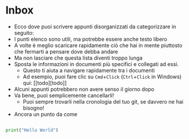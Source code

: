 # Inbox

- Ecco dove puoi scrivere appunti disorganizzati da categorizzare in seguito:
- I punti elenco sono utili, ma potrebbe essere anche testo libero
- A volte è meglio scaricare rapidamente ciò che hai in mente piuttosto che fermarti a pensare dove debba andare
- Ma non lasciare che questa lista diventi troppo lunga
- Sposta le informazioni in documenti più specifici e collegati ad essi.
  - Questo ti aiuta a navigare rapidamente tra i documenti
  - Ad esempio, puoi fare clic su `Cmd`+`Click` (`Ctrl`+`Click` in Windows) qui: [[todo][todo]]
- Alcuni appunti potrebbero non avere senso il giorno dopo
- Va bene, puoi semplicemente cancellarli!
  - Puoi sempre trovarli nella cronologia del tuo git, se davvero ne hai bisogno!
- Ancora un punto da come 
``` python 

print("Hello World")

```
